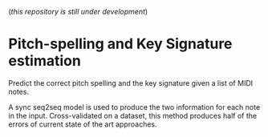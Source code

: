 (*this repository is still under development*)

# Pitch-spelling and Key Signature estimation
Predict the correct pitch spelling and the key signature given a list of MIDI notes.

A sync seq2seq model is used to produce the two information for each note in the input.
Cross-validated on a dataset, this method produces half of the errors of current state of the art approaches.
